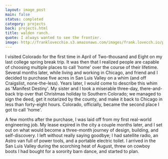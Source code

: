 ```yaml
---
layout: image_post
main: false
status: completed
category: projects
back: projects.html
title: walden ranch.
quote: I always wanted to see the frontier.
image: http://franklovecchio.s3.amazonaws.com/images/frank.lovecch.io/projects/487278_10100474466607239_580335410_n.png
---
```


I visited Colorado for the first time in April of Two-thousand and Eight on my last college spring break trip. It was then that I realized people are capable of choosing multiple places to call 'home' over the course of their lifetime. Several months later, while living and working in Chicago, and friend and I decided to purchase five acres in San Luis Valley on a whim (and off Craigslist, none-the-less). Years later, I would come to describe this whim as 'Manifest Destiny'. My sister and I took a miserable three-day, there-and-back trip over that Christmas holiday to Southern Colorado; we managed to sign the deed, get it notarized by the county, and make it back to Chicago in less than forty-eight hours. Colorado, officially, became the second place I got to call 'home'.

A few months after the purchase, I was laid off from my first real-world engineering job. My lease expired in the city a couple months later, and I set out on what would become a three-month journey of design, building, and self-discovery. I left without really saying goodbye; I had satellite radio, an Astro van full of power tools, and a portable electric toilet. I arrived in the San Luis Valley during the scorching heat of August, threw on cowboy boots I had bought for a sorority barn dance, and started to plan. 
